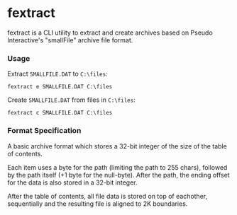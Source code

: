 # fextract
fextract is a CLI utility to extract and create archives based on Pseudo Interactive's "smallFile" archive file format.

### Usage
Extract `SMALLFILE.DAT` to `C:\files`:

	fextract e SMALLFILE.DAT C:\files
Create `SMALLFILE.DAT` from files in `C:\files`:

	fextract c SMALLFILE.DAT C:\files

### Format Specification
A basic archive format which stores a 32-bit integer of the size of the table of contents. 

Each item uses a byte for the path (limiting the path to 255 chars), followed by the path itself (+1 byte for the null-byte). 
After the path, the ending offset for the data is also stored in a 32-bit integer. 

After the table of contents, all file data is stored on top of eachother, sequentially and the resulting file is aligned to 2K boundaries.
